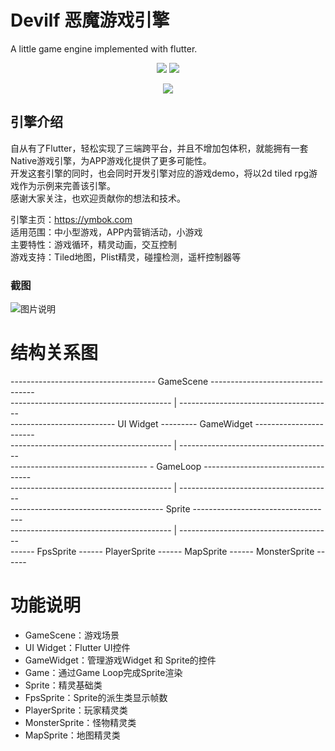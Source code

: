 # Devilf 恶魔游戏引擎  
A little game engine implemented with flutter.  

<p align="center">
    <img src="https://img.shields.io/badge/devilf-0.0.2-orange" />
    <img src="https://img.shields.io/badge/flutter-2.2.3-green" />
</p>

<p align="center" >
    <img src="https://github.com/ym6745476/devilf/blob/master/logo.png?raw=true" />
</p>

## 引擎介绍  

自从有了Flutter，轻松实现了三端跨平台，并且不增加包体积，就能拥有一套Native游戏引擎，为APP游戏化提供了更多可能性。  
开发这套引擎的同时，也会同时开发引擎对应的游戏demo，将以2d tiled rpg游戏作为示例来完善该引擎。  
感谢大家关注，也欢迎贡献你的想法和技术。  

引擎主页：https://ymbok.com   
适用范围：中小型游戏，APP内营销活动，小游戏   
主要特性：游戏循环，精灵动画，交互控制     
游戏支持：Tiled地图，Plist精灵，碰撞检测，遥杆控制器等     

### 截图 
![图片说明](https://raw.githubusercontent.com/ym6745476/devilf/master/screenshot/1.png "1.png")


# 结构关系图 
------------------------------------ GameScene ----------------------------------  
---------------------------------------- | --------------------------------------  
-------------------------- UI Widget --------- GameWidget -----------------------  
---------------------------------------- | --------------------------------------  
---------------------------------- - GameLoop -----------------------------------  
---------------------------------------- | --------------------------------------  
-------------------------------------- Sprite -----------------------------------  
---------------------------------------- | --------------------------------------  
------ FpsSprite ------ PlayerSprite ------ MapSprite ------ MonsterSprite ------   

# 功能说明
* GameScene：游戏场景  
* UI Widget：Flutter UI控件  
* GameWidget：管理游戏Widget 和 Sprite的控件  
* Game：通过Game Loop完成Sprite渲染  
* Sprite：精灵基础类  
* FpsSprite：Sprite的派生类显示帧数  
* PlayerSprite：玩家精灵类  
* MonsterSprite：怪物精灵类  
* MapSprite：地图精灵类  
